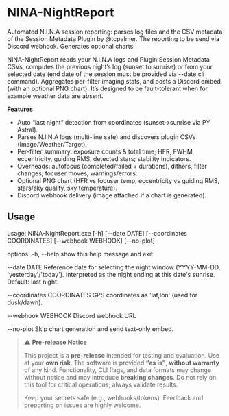 # NINA-NightReport
Automated N.I.N.A session reporting: parses log files and the CSV metadata of the Session Metadata Plugin by @tcpalmer. The reporting to be send via Discord webhook. Generates optional charts.

NINA-NightReport reads your N.I.N.A logs and Plugin Session Metadata CSVs, computes the previous night’s log (sunset to sunrise) or from your selected date (end date of the session must be provided via --date cli command). 
Aggregates per-filter imaging stats, and posts a Discord embed (with an optional PNG chart). It’s designed to be fault-tolerant when for example weather data are absent.

**Features**
- Auto “last night” detection from coordinates (sunset→sunrise via PY Astral).
- Parses N.I.N.A logs (multi-line safe) and discovers plugin CSVs (Image/Weather/Target).
- Per-filter summary: exposure counts & total time; HFR, FWHM, eccentricity, guiding RMS, detected stars; stability indicators.
- Overheads: autofocus (completed/failed + durations), dithers, filter changes, focuser moves, warnings/errors.
- Optional PNG chart (HFR vs focuser temp, eccentricity vs guiding RMS, stars/sky quality, sky temperature).
- Discord webhook delivery (image attached if a chart is generated).

## Usage
usage: NINA-NightReport.exe [-h] [--date DATE] [--coordinates COORDINATES] [--webhook WEBHOOK] [--no-plot]

options:
  -h, --help            show this help message and exit
  
  --date DATE           Reference date for selecting the night window (YYYY-MM-DD, 'yesterday'/'today'). Interpreted
                        as the night ending at this date's sunrise. Default: last night.
  
  --coordinates COORDINATES
                        GPS coordinates as 'lat,lon' (used for dusk/dawn).
  
  --webhook WEBHOOK     Discord webhook URL
  
  --no-plot             Skip chart generation and send text-only embed.




> ⚠️ **Pre-release Notice**
>
> This project is a **pre-release** intended for testing and evaluation.
> Use at your **own risk**. The software is provided **“as is”**, **without
> warranty** of any kind. Functionality, CLI flags, and data formats may
> change without notice and may introduce **breaking changes**. Do not rely
> on this tool for critical operations; always validate results.
>
> Keep your secrets safe (e.g., webhooks/tokens).
> Feedback and preporting on issues are highly welcome.

